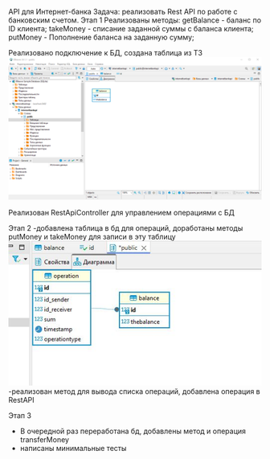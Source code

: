 API для Интернет-банка
Задача: реализовать Rest API по работе с банковским счетом.
Этап 1
 Реализованы методы:
getBalance - баланс по ID клиента;
takeMoney - списание заданной суммы с баланса клиента;
putMoney - Пополнение баланса на заданную сумму;

Реализовано подключение к БД, создана таблица из ТЗ
![img.png](img.png)

Реализован RestApiController для управлением операциями с БД

Этап 2
-добавлена таблица в бд для операций, доработаны методы putMoney и takeMoney для записи в эту таблицу
![img2.jpg](img2.jpg)
-реализован метод для вывода списка операций, добавлена операция в RestAPI

Этап 3

- В очередной раз переработана бд, добавлены метод и операция transferMoney 
- написаны минимальные тесты